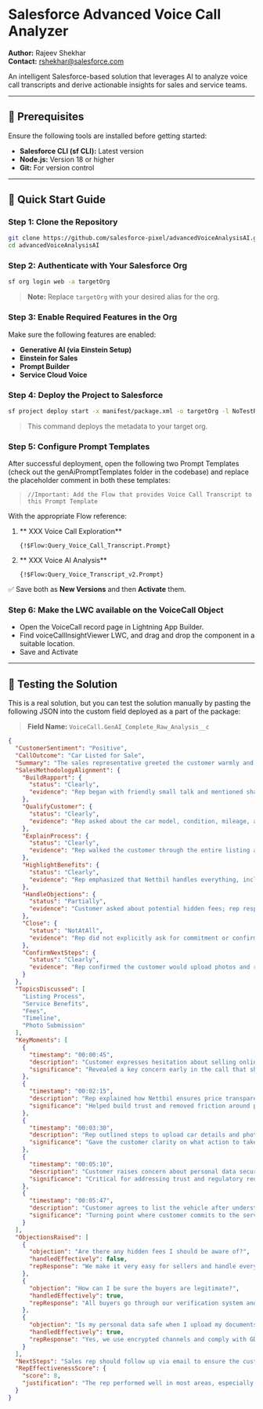 # Salesforce Advanced Voice Call Analyzer

**Author:** Rajeev Shekhar  
**Contact:** rshekhar@salesforce.com

An intelligent Salesforce-based solution that leverages AI to analyze voice call transcripts and derive actionable insights for sales and service teams.

---

## 🚀 Prerequisites

Ensure the following tools are installed before getting started:

- **Salesforce CLI (sf CLI):** Latest version  
- **Node.js:** Version 18 or higher  
- **Git:** For version control  

---

## 🧭 Quick Start Guide

### Step 1: Clone the Repository

```bash
git clone https://github.com/salesforce-pixel/advancedVoiceAnalysisAI.git
cd advancedVoiceAnalysisAI
```

### Step 2: Authenticate with Your Salesforce Org

```bash
sf org login web -a targetOrg
```

> **Note:** Replace `targetOrg` with your desired alias for the org.

### Step 3: Enable Required Features in the Org

Make sure the following features are enabled:

- **Generative AI (via Einstein Setup)**
- **Einstein for Sales**
- **Prompt Builder**
- **Service Cloud Voice**

### Step 4: Deploy the Project to Salesforce

```bash
sf project deploy start -x manifest/package.xml -o targetOrg -l NoTestRun
```

> This command deploys the metadata to your target org.

### Step 5: Configure Prompt Templates

After successful deployment, open the following two Prompt Templates (check out the genAiPromptTemplates folder in the codebase) and replace the placeholder comment in both these templates:

> `//Important: Add the Flow that provides Voice Call Transcript to this Prompt Template`

With the appropriate Flow reference:

1. ** XXX Voice Call Exploration**
   ```text
   {!$Flow:Query_Voice_Call_Transcript.Prompt}
   ```

2. ** XXX Voice AI Analysis**
   ```text
   {!$Flow:Query_Voice_Transcript_v2.Prompt}
   ```

✅ Save both as **New Versions** and then **Activate** them.

### Step 6: Make the LWC available on the VoiceCall Object
* Open the VoiceCall record page in Lightning App Builder.
* Find voiceCallInsightViewer LWC, and drag and drop the component in a suitable location.
* Save and Activate

---

## 🧪 Testing the Solution

This is a real solution, but you can test the solution manually by pasting the following JSON into the custom field deployed as a part of the package:

> **Field Name:** `VoiceCall.GenAI_Complete_Raw_Analysis__c`

```json
{
  "CustomerSentiment": "Positive",
  "CallOutcome": "Car Listed for Sale",
  "Summary": "The sales representative greeted the customer warmly and quickly established rapport. They qualified the customer's needs and explained the listing process clearly. The customer showed interest and agreed to list their car by the end of the call.",
  "SalesMethodologyAlignment": {
    "BuildRapport": {
      "status": "Clearly",
      "evidence": "Rep began with friendly small talk and mentioned shared interests in electric vehicles."
    },
    "QualifyCustomer": {
      "status": "Clearly",
      "evidence": "Rep asked about the car model, condition, mileage, and the reason for selling."
    },
    "ExplainProcess": {
      "status": "Clearly",
      "evidence": "Rep walked the customer through the entire listing and selling process step-by-step."
    },
    "HighlightBenefits": {
      "status": "Clearly",
      "evidence": "Rep emphasized that Nettbil handles everything, including buyer communication and payment."
    },
    "HandleObjections": {
      "status": "Partially",
      "evidence": "Customer asked about potential hidden fees; rep responded but did not mention the service fee clearly."
    },
    "Close": {
      "status": "NotAtAll",
      "evidence": "Rep did not explicitly ask for commitment or confirm the listing during the call."
    },
    "ConfirmNextSteps": {
      "status": "Clearly",
      "evidence": "Rep confirmed the customer would upload photos and receive a confirmation email within an hour."
    }
  },
  "TopicsDiscussed": [
    "Listing Process",
    "Service Benefits",
    "Fees",
    "Timeline",
    "Photo Submission"
  ],
  "KeyMoments": [
    {
      "timestamp": "00:00:45",
      "description": "Customer expresses hesitation about selling online.",
      "significance": "Revealed a key concern early in the call that shaped the rest of the discussion."
    },
    {
      "timestamp": "00:02:15",
      "description": "Rep explained how Nettbil ensures price transparency.",
      "significance": "Helped build trust and removed friction around pricing concerns."
    },
    {
      "timestamp": "00:03:30",
      "description": "Rep outlined steps to upload car details and photos.",
      "significance": "Gave the customer clarity on what action to take immediately after the call."
    },
    {
      "timestamp": "00:05:10",
      "description": "Customer raises concern about personal data security.",
      "significance": "Critical for addressing trust and regulatory requirements."
    },
    {
      "timestamp": "00:05:47",
      "description": "Customer agrees to list the vehicle after understanding the process.",
      "significance": "Turning point where customer commits to the service."
    }
  ],
  "ObjectionsRaised": [
    {
      "objection": "Are there any hidden fees I should be aware of?",
      "handledEffectively": false,
      "repResponse": "We make it very easy for sellers and handle everything on your behalf."
    },
    {
      "objection": "How can I be sure the buyers are legitimate?",
      "handledEffectively": true,
      "repResponse": "All buyers go through our verification system and payments are secured by Nettbil."
    },
    {
      "objection": "Is my personal data safe when I upload my documents?",
      "handledEffectively": true,
      "repResponse": "Yes, we use encrypted channels and comply with GDPR to protect all user information."
    }
  ],
  "NextSteps": "Sales rep should follow up via email to ensure the customer submits the vehicle photos and assist if needed.",
  "RepEffectivenessScore": {
    "score": 8,
    "justification": "The rep performed well in most areas, especially in explaining the process and building rapport. However, they failed to clearly close the call with a commitment."
  }
}
```